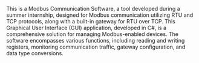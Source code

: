 This is a Modbus Communication Software, a tool developed during a summer internship,
designed for Modbus communication utilizing RTU and TCP protocols, along with a built-in
gateway for RTU over TCP. This Graphical User Interface (GUI) application, developed in C#,
is a comprehensive solution for managing Modbus-enabled devices. The software encompasses 
various functions, including reading and writing registers, monitoring communication traffic,
gateway configuration, and data type conversions.
